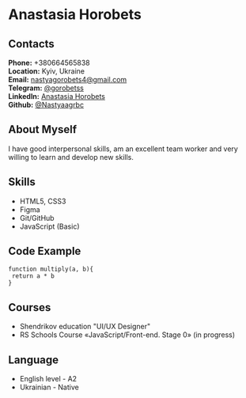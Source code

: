 # **Anastasia Horobets**
## **Contacts**
**Phone:** +380664565838     
**Location:** Kyiv, Ukraine         
**Email:** nastyagorobets4@gmail.com      
**Telegram:** [@gorobetss](https://t.me/gorobetss)  
**LinkedIn:** [Anastasia Horobets](https://www.linkedin.com/in/anastasia-horobets-58b100217/)  
**Github:** [@Nastyaagrbc](https://github.com/Nastyaagrbc)
## **About Myself**
I have good interpersonal skills, am an excellent team worker and very willing to learn and develop new skills.
## **Skills**
* HTML5, CSS3
* Figma
* Git/GitHub
* JavaScript (Basic)
## **Code Example**
```
function multiply(a, b){
 return a * b
}
```
## **Courses**
* Shendrikov education "UI/UX Designer"
* RS Schools Course «JavaScript/Front-end. Stage 0» (in progress)
## **Language**
* English level - A2
* Ukrainian - Native